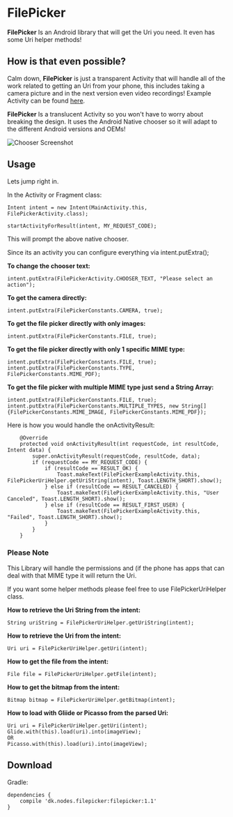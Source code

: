 # FilePicker

**FilePicker** Is an Android library that will get the Uri you need. It even has some Uri helper methods!

## How is that even possible?

Calm down, **FilePicker** is just a transparent Activity that will handle all of the work related to getting an Uri from your phone, this includes taking a camera picture and in the next version even video recordings! Example Activity can be found [here](https://github.com/nodes-android/filepicker/blob/master/app/src/main/java/dk/nodes/filepicker/FilePickerExampleActivity.java).

**FilePicker** Is a translucent Activity so you won't have to worry about breaking the design. It uses the Android Native chooser so it will adapt to the different Android versions and OEMs!

![Chooser Screenshot](http://cketti.de/img/share-url-to-clipboard/screenshot_share.png)

## Usage
Lets jump right in.

In the Activity or Fragment class:

```
Intent intent = new Intent(MainActivity.this, FilePickerActivity.class);
```
```
startActivityForResult(intent, MY_REQUEST_CODE);
```
This will prompt the above native chooser.

Since its an activity you can configure everything via intent.putExtra();

**To change the chooser text:**

```
intent.putExtra(FilePickerActivity.CHOOSER_TEXT, "Please select an action");
```

**To get the camera directly:**

```
intent.putExtra(FilePickerConstants.CAMERA, true);
```

**To get the file picker directly with only images:**

```
intent.putExtra(FilePickerConstants.FILE, true);
```


**To get the file picker directly with only 1 specific MIME type:**
```
intent.putExtra(FilePickerConstants.FILE, true);
intent.putExtra(FilePickerConstants.TYPE, FilePickerConstants.MIME_PDF);
```

**To get the file picker with multiple MIME type just send a String Array:**

```
intent.putExtra(FilePickerConstants.FILE, true);
intent.putExtra(FilePickerConstants.MULTIPLE_TYPES, new String[]{FilePickerConstants.MIME_IMAGE, FilePickerConstants.MIME_PDF});
```

Here is how you would handle the onActivityResult:

```
    @Override
    protected void onActivityResult(int requestCode, int resultCode, Intent data) {
        super.onActivityResult(requestCode, resultCode, data);
        if (requestCode == MY_REQUEST_CODE) {
            if (resultCode == RESULT_OK) {
                Toast.makeText(FilePickerExampleActivity.this, FilePickerUriHelper.getUriString(intent), Toast.LENGTH_SHORT).show();
            } else if (resultCode == RESULT_CANCELED) {
                Toast.makeText(FilePickerExampleActivity.this, "User Canceled", Toast.LENGTH_SHORT).show();
            } else if (resultCode == RESULT_FIRST_USER) {
                Toast.makeText(FilePickerExampleActivity.this, "Failed", Toast.LENGTH_SHORT).show();
            }
        }
    }
```


### Please Note

This Library will handle the permissions and (if the phone has apps that can deal with that MIME type it will return the Uri.

If you want some helper methods please feel free to use FilePickerUriHelper class.

**How to retrieve the Uri String from the intent:**

```
String uriString = FilePickerUriHelper.getUriString(intent);
```

**How to retrieve the Uri from the intent:**

```
Uri uri = FilePickerUriHelper.getUri(intent);
```

**How to get the file from the intent:**

```
File file = FilePickerUriHelper.getFile(intent);
```

**How to get the bitmap from the intent:**

```
Bitmap bitmap = FilePickerUriHelper.getBitmap(intent);
```

**How to load with Gliide or Picasso from the parsed Uri:**

```
Uri uri = FilePickerUriHelper.getUri(intent);
Glide.with(this).load(uri).into(imageView);
OR
Picasso.with(this).load(uri).into(imageView);
```

## Download

Gradle:

```
dependencies {
    compile 'dk.nodes.filepicker:filepicker:1.1'
}
```
